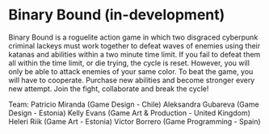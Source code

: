 # Binary Bound (in-development)

Binary Bound is a roguelite action game in which two disgraced cyberpunk criminal lackeys must work together to defeat waves of enemies using their katanas and abilities within a two minute time limit. 
If you fail to defeat them all within the time limit, or die trying, the cycle is reset.
However, you will only be able to attack enemies of your same color. To beat the game, you will have to cooperate.
Purchase new abilities and become stronger every new attempt.
Join the fight, collaborate and break the cycle!

Team:
Patricio Miranda (Game Design - Chile)
Aleksandra Gubareva (Game Design - Estonia)
Kelly Evans (Game Art & Production - United Kingdom)
Heleri Riik (Game Art - Estonia)
Víctor Borrero (Game Programming - Spain)

